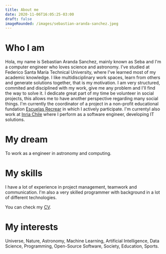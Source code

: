 ```yaml
---
title: About me
date: 2020-11-06T16:05:25-03:00
draft: false
imageRounded: /images/sebastian-aranda-sanchez.jpeg
---
```


# Who I am

Hola, my name is Sebastian Aranda Sanchez, mainly known as Seba and I'm a computer engineer who loves science and astronomy. I've studied at Federico Santa María Technical University, where I've learned most of my academic knowledge. I like multidisciplinary work spaces, learn from others and generate solutions together, that is my motivation. I am very structured, commited and disciplined with my work, give me any problem and I'll find the way to solve it. I dedicate great part of my time be volunteer in social projects, this allows me to have another perspective regarding many social things. I'm currently the coordinator of a project in a non-profit educational fundation [Escuelas Recrear](https://www.escuelasrecrear.cl/) in which I actively participate. I'm currentyl also work at [Inria Chile](https://inria.cl/es) where I perform as a software engineer, developing IT solutions. 

# My dream

To work as a engineer in astronomy and computing.

# My skills

I have a lot of experience in project management, teamwork and communication. I'm also a very skilled programmer with background in a lot of different technologies.

You can check my [CV](/cv__english_.pdf).

# My interests

Universe, Nature, Astronomy, Machine Learning, Artificial Intelligence, Data Science, Programming, Open-Source Software, Society, Education, Sports. 